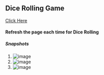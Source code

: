## Dice Rolling Game

[Click Here](https://game-of-two-dices.vercel.app/)

#### Refresh the page each time for Dice Rolling

##### Snapshots

1. ![image](https://github.com/user-attachments/assets/380c3665-51e9-4e38-80f8-882149ff48a8)
2. ![image](https://github.com/user-attachments/assets/049a6bf0-acec-42bf-87bd-e517afe0d10d)
3. ![image](https://github.com/user-attachments/assets/b3e40cdc-c897-4f97-8295-fc417c88de0c)



